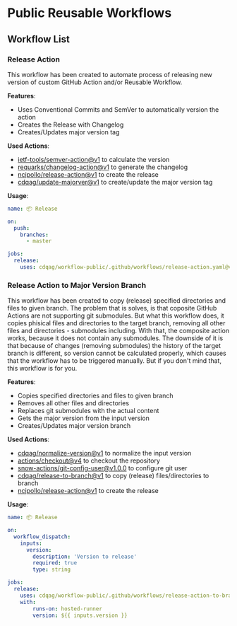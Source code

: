 # Public Reusable Workflows

## Workflow List

### Release Action

This workflow has been created to automate process of releasing new version of custom GitHub Action and/or Reusable Workflow.

**Features**:

* Uses Conventional Commits and SemVer to automatically version the action
* Creates the Release with Changelog
* Creates/Updates major version tag

**Used Actions**:

* [ietf-tools/semver-action@v1](https://github.com/ietf-tools/semver-action/tree/v1/) to calculate the version
* [requarks/changelog-action@v1](https://github.com/requarks/changelog-action/tree/v1/) to generate the changelog
* [ncipollo/release-action@v1](https://github.com/ncipollo/release-action/tree/v1/) to create the release
* [cdqag/update-majorver@v1](https://github.com/cdqag/update-majorver/tree/v1/) to create/update the major version tag

**Usage**:

```yaml
name: 📦 Release

on:
  push:
    branches:
      - master

jobs:
  release:
    uses: cdqag/workflow-public/.github/workflows/release-action.yaml@v1
```

### Release Action to Major Version Branch

This workflow has been created to copy (release) specified directories and files to given branch.
The problem that is solves, is that coposite GitHub Actions are not supporting git submodules.
But what this workflow does, it copies phisical files and directories to the target branch, removing all other files and directories - submodules including.
With that, the composite action works, because it does not contain any submodules.
The downside of it is that because of changes (removing submodules) the history of the target branch is different, so version cannot be calculated properly,
which causes that the workflow has to be triggered manually.
But if you don't mind that, this workflow is for you.

**Features**:

* Copies specified directories and files to given branch
* Removes all other files and directories
* Replaces git submodules with the actual content
* Gets the major version from the input version
* Creates/Updates major version branch

**Used Actions**:

* [cdqag/normalize-version@v1](https://github.com/cdqag/normalize-version/tree/v1/) to normalize the input version
* [actions/checkout@v4](https://github.com/actions/checkout/tree/v4/) to checkout the repository
* [snow-actions/git-config-user@v1.0.0](https://github.com/snow-actions/git-config-user/tree/v1.0.0/) to configure git user
* [cdqag/release-to-branch@v1](https://github.com/cdqag/release-to-branch/tree/v1/) to copy (release) files/directories to branch
* [ncipollo/release-action@v1](https://github.com/ncipollo/release-action/tree/v1/) to create the release

**Usage**:

```yaml
name: 📦 Release

on:
  workflow_dispatch:
    inputs:
      version:
        description: 'Version to release'
        required: true
        type: string

jobs:
  release:
    uses: cdqag/workflow-public/.github/workflows/release-action-to-branch.yaml@v1
    with:
        runs-on: hosted-runner
        version: ${{ inputs.version }}
```

